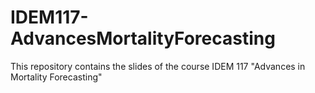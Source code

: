 # IDEM117-AdvancesMortalityForecasting
This repository contains the slides of the course IDEM 117 "Advances in Mortality Forecasting"
